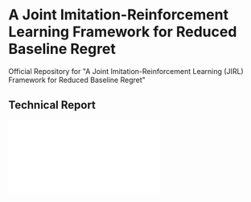 # A Joint Imitation-Reinforcement Learning Framework for Reduced Baseline Regret

Official Repository for "A Joint Imitation-Reinforcement Learning (JIRL) Framework for Reduced Baseline Regret"

## Technical Report

<!-- <div style="width: 100%; height: 100%">
	<object data="report/doc/jirl-technical-report.pdf" type="application/pdf" height="100%" width="100%"></object>
</div>
 -->
<!-- <embed src="report/doc/jirl-technical-report.pdf" type="application/pdf"> -->

<!-- <div>
    <iframe src="report/doc/jirl-technical-report.pdf" height="100%" width="100%" allowfullscreen="" frameborder="0">
    </iframe>
</div> -->

<object data="report/jirl-technical-report.pdf" type="application/pdf" width="750px" height="750px">
    <embed src="report/jirl-technical-report.pdf" type="application/pdf"></embed>
</object>